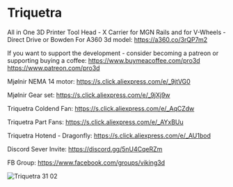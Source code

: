 # Triquetra
All in One 3D Printer Tool Head - X Carrier for MGN Rails and for V-Wheels - Direct Drive or Bowden
For A360 3d model: https://a360.co/3rQP7m2

If you want to support the development - consider becoming a patreon or supporting buying a coffee:
https://www.buymeacoffee.com/pro3d
https://www.patreon.com/pro3d

Mjølnir NEMA 14 motor: https://s.click.aliexpress.com/e/_9jtVG0

Mjølnir Gear set: https://s.click.aliexpress.com/e/_9jXj9w

Triquetra Coldend Fan: https://s.click.aliexpress.com/e/_AqCZdw

Triquetra Part Fans: https://s.click.aliexpress.com/e/_AYxBUu

Triquetra Hotend - Dragonfly: https://s.click.aliexpress.com/e/_AU1bod 

Discord Sever Invite: https://discord.gg/5nU4CqeRZm

FB Group: https://www.facebook.com/groups/viking3d

![Triquetra 31 02](https://user-images.githubusercontent.com/32734385/116457332-8f0aa400-a863-11eb-93dd-5db37ddb1bf0.png)
